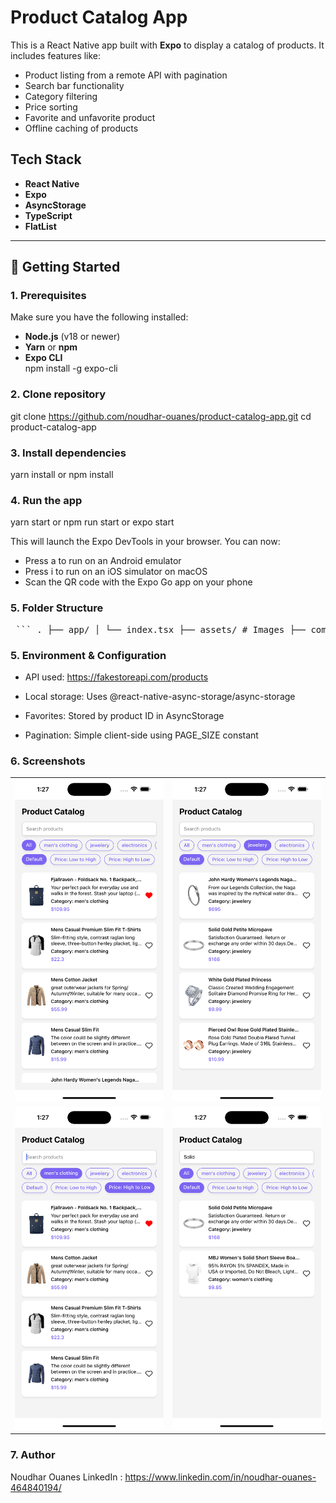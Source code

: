 # Product Catalog App

This is a React Native app built with **Expo** to display a catalog of products. It includes features like:

- Product listing from a remote API with pagination 
- Search bar functionality
- Category filtering
- Price sorting
- Favorite and unfavorite product 
- Offline caching of products


## Tech Stack

- **React Native**
- **Expo**
- **AsyncStorage**
- **TypeScript**
- **FlatList** 

---

## 🚀 Getting Started

### 1. Prerequisites

Make sure you have the following installed:

- **Node.js** (v18 or newer)
- **Yarn** or **npm**
- **Expo CLI**  
  npm install -g expo-cli

### 2. Clone repository
git clone https://github.com/noudhar-ouanes/product-catalog-app.git
cd product-catalog-app

### 3. Install dependencies
yarn install
or
npm install

### 4. Run the app
yarn start
or
npm run start
or
expo start

This will launch the Expo DevTools in your browser. You can now:
- Press a to run on an Android emulator
- Press i to run on an iOS simulator on macOS
- Scan the QR code with the Expo Go app on your phone

### 5. Folder Structure

<pre> ``` . ├── app/ │ └── index.tsx ├── assets/ # Images ├── components/ │ └── ProductCard.tsx # Reusable product card ├── constants/ # Colors, constants, types ├── screens/ │ └── ProductCatalogScreen.tsx ├── README.md ├── tsconfig.json ├── package.json ``` </pre>

### 5. Environment & Configuration

- API used: https://fakestoreapi.com/products

- Local storage: Uses @react-native-async-storage/async-storage

- Favorites: Stored by product ID in AsyncStorage

- Pagination: Simple client-side using PAGE_SIZE constant

### 6. Screenshots

<table>
  <tr>
    <td><img src="./assets/images/screenshots/productFavorite.png" alt="Product Screen" width="300"/></td>
    <td><img src="./assets/images/screenshots/filtredProductScreen.png" alt="Filter Screen" width="300"/></td>
  </tr>
  <tr>
    <td><img src="./assets/images/screenshots/sortedProduct.png" alt="Sort Screen" width="300"/></td>
    <td><img src="./assets/images/screenshots/searchScreen.png" alt="Search Screen" width="300"/></td>
  </tr>
</table>

### 7. Author

Noudhar Ouanes
LinkedIn : https://www.linkedin.com/in/noudhar-ouanes-464840194/